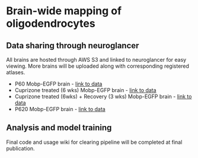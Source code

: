 # Brain-wide mapping of oligodendrocytes

## Data sharing through neuroglancer
All brains are hosted through AWS S3 and linked to neuroglancer for easy viewing. More brains will be uploaded along with corresponding registered atlases. 

- P60 Mobp-EGFP brain - [link to data](https://neuroglancer-demo.appspot.com/#!%7B%22dimensions%22:%7B%22x%22:%5B0.000001152035240378141%2C%22m%22%5D%2C%22y%22:%5B0.000001152035240378141%2C%22m%22%5D%2C%22z%22:%5B0.000005%2C%22m%22%5D%7D%2C%22position%22:%5B5178.75830078125%2C5399.13671875%2C-1108.5%5D%2C%22crossSectionScale%22:3.320116922736549%2C%22projectionScale%22:16384%2C%22layers%22:%5B%7B%22type%22:%22image%22%2C%22source%22:%7B%22url%22:%22n5://https://xu-bergles-oligo-maps.s3.amazonaws.com/M260_MoE_P60/setup0/timepoint0/%22%2C%22transform%22:%7B%22matrix%22:%5B%5B1%2C0%2C0%2C0%5D%2C%5B0%2C1%2C0%2C0%5D%2C%5B0%2C0%2C-1%2C0%5D%5D%2C%22outputDimensions%22:%7B%22x%22:%5B0.000001152035240378141%2C%22m%22%5D%2C%22y%22:%5B0.000001152035240378141%2C%22m%22%5D%2C%22z%22:%5B0.000005%2C%22m%22%5D%7D%7D%7D%2C%22tab%22:%22source%22%2C%22shaderControls%22:%7B%22normalized%22:%7B%22range%22:%5B0%2C1102%5D%7D%7D%2C%22name%22:%22timepoint0%22%7D%5D%2C%22selectedLayer%22:%7B%22size%22:309%2C%22visible%22:true%2C%22layer%22:%22timepoint0%22%7D%2C%22layout%22:%22xy%22%7D)
- Cuprizone treated (6 wks) Mobp-EGFP brain - [link to data](https://neuroglancer-demo.appspot.com/#!%7B%22dimensions%22:%7B%22x%22:%5B0.000001152035240378141%2C%22m%22%5D%2C%22y%22:%5B0.000001152035240378141%2C%22m%22%5D%2C%22z%22:%5B0.000005%2C%22m%22%5D%7D%2C%22position%22:%5B7147.42138671875%2C4261.85205078125%2C876.5%5D%2C%22crossSectionScale%22:3.320116922736548%2C%22projectionScale%22:16384%2C%22layers%22:%5B%7B%22type%22:%22image%22%2C%22source%22:%22n5://https://xu-bergles-oligo-maps.s3.amazonaws.com/M266_MoE_Cuprizone/setup0/timepoint0/%22%2C%22tab%22:%22rendering%22%2C%22shaderControls%22:%7B%22normalized%22:%7B%22range%22:%5B50%2C600%5D%7D%7D%2C%22name%22:%22timepoint0%22%7D%5D%2C%22selectedLayer%22:%7B%22visible%22:true%2C%22layer%22:%22timepoint0%22%7D%2C%22layout%22:%22xy%22%7D)
- Cuprizone treated (6wks) + Recovery (3 wks) Mobp-EGFP brain - [link to data](https://neuroglancer-demo.appspot.com/#!%7B%22dimensions%22:%7B%22x%22:%5B0.000001152035240378141%2C%22m%22%5D%2C%22y%22:%5B0.000001152035240378141%2C%22m%22%5D%2C%22z%22:%5B0.000005%2C%22m%22%5D%7D%2C%22position%22:%5B6431.59716796875%2C4315.43212890625%2C1117.5%5D%2C%22crossSectionScale%22:3.320116922736548%2C%22projectionScale%22:16384%2C%22layers%22:%5B%7B%22type%22:%22image%22%2C%22source%22:%22n5://https://xu-bergles-oligo-maps.s3.amazonaws.com/M310_MoE_Cuprizone_Recovery/setup0/timepoint0/%22%2C%22tab%22:%22rendering%22%2C%22shaderControls%22:%7B%22normalized%22:%7B%22range%22:%5B60%2C800%5D%7D%7D%2C%22name%22:%22timepoint0%22%7D%5D%2C%22selectedLayer%22:%7B%22visible%22:true%2C%22layer%22:%22timepoint0%22%7D%2C%22layout%22:%22xy%22%7D)
- P620 Mobp-EGFP brain - [link to data](https://neuroglancer-demo.appspot.com/#!%7B%22dimensions%22:%7B%22x%22:%5B0.000001152035240378141%2C%22m%22%5D%2C%22y%22:%5B0.000001152035240378141%2C%22m%22%5D%2C%22z%22:%5B0.000005%2C%22m%22%5D%7D%2C%22position%22:%5B7205.373046875%2C4744.69189453125%2C887.5%5D%2C%22crossSectionScale%22:3.320116922736548%2C%22projectionScale%22:16384%2C%22layers%22:%5B%7B%22type%22:%22image%22%2C%22source%22:%22n5://https://xu-bergles-oligo-maps.s3.amazonaws.com/M271_MoE_P620/setup0/timepoint0/%22%2C%22tab%22:%22rendering%22%2C%22shaderControls%22:%7B%22normalized%22:%7B%22range%22:%5B50%2C1500%5D%7D%7D%2C%22name%22:%22timepoint0%22%7D%5D%2C%22selectedLayer%22:%7B%22visible%22:true%2C%22layer%22:%22timepoint0%22%7D%2C%22layout%22:%22xy%22%7D)

## Analysis and model training
Final code and usage wiki for clearing pipeline will be completed at final publication.

            
            
